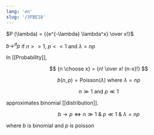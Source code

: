 ```yaml
---
lang: 'en'
slug: '/3FBE18'
---
```


$P (\lambda) = {{e^{-\lambda} \lambda^x} \over x!}$

$b \rightarrow^d p$ if $n >> 1$, $p << 1$ and $\lambda = np$

In [[Probability]],

$$
{n \choose x} = {n! \over x! (n-x)!}
$$

$$
b(n, p) = \text{Poisson}(\lambda) ~ \text{where} ~ \lambda = np
$$

$$
n \gg 1 ~\text{and} ~ p \ll 1
$$

approximates binomial [[distribution]].

$$
b \rightarrow p \iff n \gg 1 ~ \& ~ p \ll 1 ~ \& ~ \lambda = np
$$

where $b$ is binomial and $p$ is poisson
